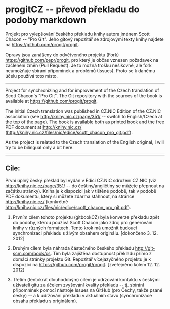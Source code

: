 # progitCZ -- převod překladu do podoby markdown

Projekt pro vylepšování českého překladu knihy autora jménem
Scott Chacon -- "Pro Git". Jeho gitový repozitář se zdrojovými texty
knihy najdete na https://github.com/progit/progit.

Opravy jsou zanášeny do odvětveného projektu (Fork) https://github.com/pepr/progit,
pro který je občas vznesen požadavek na začlenění změn (Pull Request). Je to
možná trošku nešikovné, ale fork neumožňuje sbírání připomínek a problémů
(Issues). Proto se k danému účelu používá toto místo.

----------------

Project for synchronizing and for improvement of the Czech translation
of Scott Chacon's "Pro Git". The Git repository with the sources
of the book is available at https://github.com/progit/progit.

The initial Czech translation was published in CZ.NIC Edition
of the CZ.NIC association (see http://knihy.nic.cz/page/351/ -- switch
to English/Czech at the top of the page). The book is available both as printed
book and the free PDF document at http://knihy.nic.cz/
(http://knihy.nic.cz/files/nic/edice/scott_chacon_pro_git.pdf).

As the project is related to the Czech translation of the English original,
I will try to be bilingual only a bit here.

-----------------

## Cíle:

První úplný český překlad byl vydán v Edici CZ.NIC sdružení CZ.NIC
(viz http://knihy.nic.cz/page/351/ -- do češtiny/angličtiny se můžete
přepnout na začátku stránky). Kniha je k dispozici jak v tištěné podobě,
tak v podobě PDF dokumentu, který si můžete zdarma stáhnout, na stránce
http://knihy.nic.cz/
(konkrétně http://knihy.nic.cz/files/nic/edice/scott_chacon_pro_git.pdf).

1. Prvním cílem tohoto projektu (gitbookCZ) byla konverze překladu zpět do podoby,
   kterou používá Scott Chacon jako zdroj pro generování knihy v různých formátech.
   Tento krok má umožnit budoucí synchronizaci překladu s živým obsahem originálu.
   [dokončeno 3. 12. 2012]

2. Druhým cílem byla náhrada částečného českého překladu http://git-scm.com/book/cs.
   Tím byla zajištěna dostupnost překladu přímo z domácí stránky projektu Git.
   Repozitář vícejazyčného projektu je k dispozici
   na https://github.com/progit/progit. [zveřejněno kolem 12. 12. 2012]

3. Třetím (tentokrát dlouhodobým) cílem je udržování kontaktu s českými
   uživateli gitu za účelem zvyšování kvality překladu -- tj. sbírání
   připomnínek pomocí nástroje Issues na GitHub (pro Čechy, takže psané
   česky) -- a k udržování překladu v aktuálním stavu (synchronizace obsahu
   překladu s originálem).
